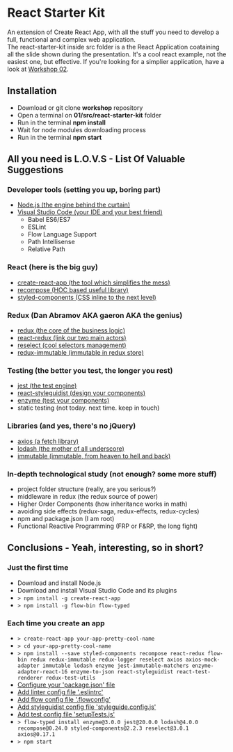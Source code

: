 # React Starter Kit

An extension of Create React App, with all the stuff you need to develop a full, functional and complex web application.  
The react-starter-kit inside src folder is a the React Application coataining all the slide shown during the presentation. It's a cool react example, not the easiest one, but effective. If you're looking for a simplier application, have a look at [Workshop 02](../02).

## Installation

 * Download or git clone **workshop** repository
 * Open a terminal on **01/src/react-starter-kit** folder
 * Run in the terminal **npm install**
 * Wait for node modules downloading process
 * Run in the terminal **npm start**

## All you need is L.O.V.S - List Of Valuable Suggestions

### Developer tools (setting you up, boring part)

 * [Node.js (the engine behind the curtain)](https://nodejs.org/it/)
 * [Visual Studio Code (your IDE and your best friend)](https://code.visualstudio.com/)
	- Babel ES6/ES7
	- ESLint
	- Flow Language Support
	- Path Intellisense
	- Relative Path

### React (here is the big guy)

 * [create-react-app (the tool which simplifies the mess)](https://github.com/facebookincubator/create-react-app)
 * [recompose (HOC based useful library)](https://github.com/acdlite/recompose)
 * [styled-components (CSS inline to the next level)](https://www.styled-components.com/)

### Redux (Dan Abramov AKA gaeron AKA the genius)

 * [redux (the core of the business logic)](https://redux.js.org/)
 * [react-redux (link our two main actors)](https://github.com/reactjs/react-redux)
 * [reselect (cool selectors management)](https://github.com/reactjs/reselect)
 * [redux-immutable (immutable in redux store)](https://github.com/gajus/redux-immutable)

### Testing (the better you test, the longer you rest)

 * [jest (the test engine)](https://facebook.github.io/jest/)
 * [react-styleguidist (design your components)](https://react-styleguidist.js.org/)
 * [enzyme (test your components)](https://github.com/airbnb/enzyme)
 * static testing (not today. next time. keep in touch)

### Libraries (and yes, there's no jQuery)

 * [axios (a fetch library)](https://github.com/axios/axios)
 * [lodash (the mother of all underscore)](https://lodash.com/)
 * [immutable (immutable, from heaven to hell and back)](https://facebook.github.io/immutable-js/)

### In-depth technological study (not enough? some more stuff)

 * project folder structure (really, are you serious?)
 * middleware in redux (the redux source of power)
 * Higher Order Components (how inheritance works in math)
 * avoiding side effects (redux-saga, redux-effects, redux-cycles)
 * npm and package.json (I am root)
 * Functional Reactive Programming (FRP or F&RP, the long fight)

## Conclusions - Yeah, interesting, so in short?

### Just the first time
 * Download and install Node.js
 * Download and install Visual Studio Code and its plugins
 * ```> npm install -g create-react-app```
 * ```> npm install -g flow-bin flow-typed```
### Each time you create an app
 * ```> create-react-app your-app-pretty-cool-name```
 * ```> cd your-app-pretty-cool-name```
 * ```> npm install --save styled-components recompose react-redux flow-bin redux redux-immutable redux-logger reselect axios axios-mock-adapter immutable lodash enzyme jest-immutable-matchers enzyme-adapter-react-16 enzyme-to-json react-styleguidist react-test-renderer redux-test-utils```
 * [Configure your 'package.json' file](https://github.com/react-genova/workshops/blob/master/01/resources/pacakge.json.addons)
 * [Add linter config file '.eslintrc'](https://github.com/react-genova/workshops/blob/master/01/resources/.eslintrc)
 * [Add flow config file '.flowconfig'](https://github.com/react-genova/workshops/blob/master/01/resources/.flowconfig)
 * [Add styleguidist config file 'styleguide.config.js'](https://github.com/react-genova/workshops/blob/master/01/resources/styleguide.config.js)
 * [Add test config file 'setupTests.js'](https://github.com/react-genova/workshops/blob/master/01/resources/setupTests.js)
 * ```> flow-typed install enzyme@3.0.0 jest@20.0.0 lodash@4.0.0 recompose@0.24.0 styled-components@2.2.3 reselect@3.0.1 axios@0.17.1```
 * ```> npm start```
